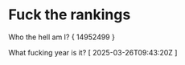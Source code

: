 # Fuck the rankings

Who the hell am I?
{ 14952499 }

What fucking year is it?
[ 2025-03-26T09:43:20Z ]
